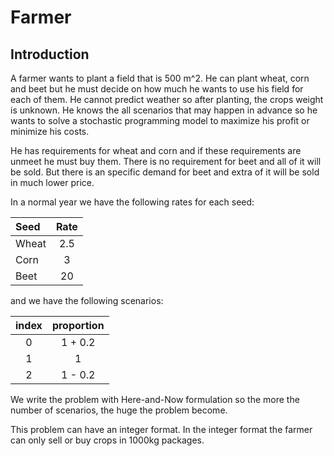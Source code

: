 # Farmer
## Introduction
A farmer wants to plant a field that is 500 m^2. He can plant wheat, corn and beet but he must decide on how much
he wants to use his field for each of them. He cannot predict weather so after planting, the crops weight is unknown.
He knows the all scenarios that may happen in advance so he wants to solve a stochastic programming model to
maximize his profit or minimize his costs.

He has requirements for wheat and corn and if these requirements are unmeet he must buy them.
There is no requirement for beet and all of it will be sold. But there is an specific demand for beet
and extra of it will be sold in much lower price.

In a normal year we have the following rates for each seed:

| Seed  | Rate |
|:----- |:----:|
| Wheat | 2.5  |
| Corn  | 3    | 
| Beet  | 20   |

and we have the following scenarios:

| index | proportion |
|:-----:|:----------:|
| 0     | 1 + 0.2    |
| 1     | 1          |
| 2     | 1 - 0.2    |

We write the problem with Here-and-Now formulation so the more the number of scenarios, the huge the problem become.

This problem can have an integer format. In the integer format the farmer can only sell or buy crops in 1000kg packages.
